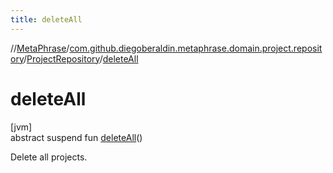 ```yaml
---
title: deleteAll
---
```

//[MetaPhrase](../../../index.html)/[com.github.diegoberaldin.metaphrase.domain.project.repository](../index.html)/[ProjectRepository](index.html)/[deleteAll](delete-all.html)



# deleteAll



[jvm]\
abstract suspend fun [deleteAll](delete-all.html)()



Delete all projects.




